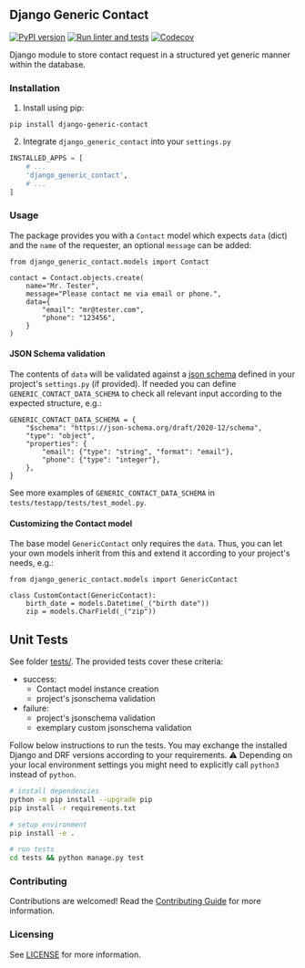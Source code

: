 ## Django Generic Contact

[![PyPI version](https://img.shields.io/pypi/v/django-generic-contact.svg)](https://pypi.org/project/django-generic-contact/)
[![Run linter and tests](https://github.com/anexia/django-generic-contact/actions/workflows/test.yml/badge.svg?branch=main)](https://github.com/anexia/django-generic-contact/actions/workflows/test.yml)
[![Codecov](https://img.shields.io/codecov/c/gh/anexia/django-generic-contact)](https://codecov.io/gh/anexia/django-generic-contact)

Django module to store contact request in a structured yet generic manner within the database.

### Installation

1. Install using pip:

```shell
pip install django-generic-contact
```

2. Integrate `django_generic_contact` into your `settings.py`

```python
INSTALLED_APPS = [
    # ...
    'django_generic_contact',
    # ...
]
```

### Usage

The package provides you with a `Contact` model which expects `data` (dict) and the `name` of the requester, 
an optional `message` can be added:

```
from django_generic_contact.models import Contact

contact = Contact.objects.create(
    name="Mr. Tester",
    message="Please contact me via email or phone.",
    data={
        "email": "mr@tester.com",
        "phone": "123456",
    }
)
```

#### JSON Schema validation

The contents of `data` will be validated against a [json schema](https://json-schema.org/) defined in your project's 
`settings.py` (if provided). If needed you can define `GENERIC_CONTACT_DATA_SCHEMA` to check all relevant input
according to the expected structure, e.g.:

```
GENERIC_CONTACT_DATA_SCHEMA = {
    "$schema": "https://json-schema.org/draft/2020-12/schema",
    "type": "object",
    "properties": {
        "email": {"type": "string", "format": "email"},
        "phone": {"type": "integer"},
    },
}
```

See more examples of `GENERIC_CONTACT_DATA_SCHEMA` in `tests/testapp/tests/test_model.py`.

#### Customizing the Contact model
The base model `GenericContact` only requires the `data`. Thus, you can let your own models inherit from this and extend
it according to your project's needs, e.g.:

```
from django_generic_contact.models import GenericContact

class CustomContact(GenericContact):
    birth_date = models.Datetime(_("birth date"))
    zip = models.CharField(_("zip"))
```

## Unit Tests

See folder [tests/](tests/). The provided tests cover these criteria:
* success:
  * Contact model instance creation 
  * project's jsonschema validation
* failure:
  * project's jsonschema validation
  * exemplary custom jsonschema validation

Follow below instructions to run the tests.
You may exchange the installed Django and DRF versions according to your requirements. 
:warning: Depending on your local environment settings you might need to explicitly call `python3` instead of `python`.
```bash
# install dependencies
python -m pip install --upgrade pip
pip install -r requirements.txt

# setup environment
pip install -e .

# run tests
cd tests && python manage.py test
```

### Contributing

Contributions are welcomed! Read the [Contributing Guide](CONTRIBUTING.md) for more information.

### Licensing

See [LICENSE](LICENSE) for more information.
